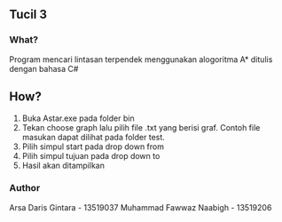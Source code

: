 ## Tucil 3
### What?
Program mencari lintasan terpendek menggunakan alogoritma A* ditulis dengan bahasa C#

## How?
1. Buka Astar.exe pada folder bin
2. Tekan choose graph lalu pilih file .txt yang berisi graf. Contoh file masukan dapat dilihat pada folder test.
3. Pilih simpul start pada drop down from
4. Pilih simpul tujuan pada drop down to
5. Hasil akan ditampilkan

### Author
Arsa Daris Gintara - 13519037
Muhammad Fawwaz Naabigh - 13519206
